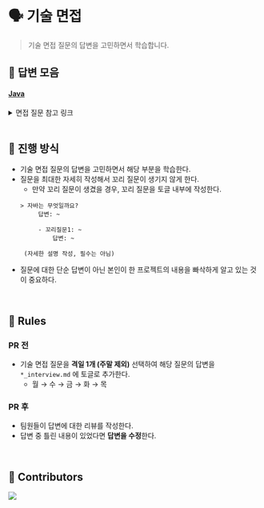 # 🗣️ 기술 면접 
> 기술 면접 질문의 답변을 고민하면서 학습합니다.


## 📌 답변 모음
#### [Java]()

<details>
<summary>면접 질문 참고 링크</summary>
</br>
<ul>
    <li><a href="https://yellobook-business-helper.notion.site/2a1b45fadbd741cc80c8fc5952993d0e">Java 면접 질문 모음집</a></li>
</ul>
</details>

</br>

## 📌 진행 방식
- 기술 면접 질문의 답변을 고민하면서 해당 부분을 학습한다.
- 질문을 최대한 자세히 작성해서 꼬리 질문이 생기지 않게 한다.
   - 만약 꼬리 질문이 생겼을 경우, 꼬리 질문을 토글 내부에 작성한다.
   ```
   > 자바는 무엇일까요?
        답변: ~

        - 꼬리질문1: ~
            답변: ~
    
    (자세한 설명 작성, 필수는 아님)
   ```
- 질문에 대한 단순 답변이 아닌 본인이 한 프로젝트의 내용을 빠삭하게 알고 있는 것이 중요하다.


</br>


## 📌 Rules
### PR 전
- 기술 면접 질문을 **격일 1개 (주말 제외)** 선택하여 해당 질문의 답변을 `*_interview.md` 에 토글로 추가한다.
   - 월 → 수 → 금 → 화 → 목

### PR 후
- 팀원들이 답변에 대한 리뷰를 작성한다. 
- 답변 중 틀린 내용이 있었다면 **답변을 수정**한다.

</br>


## 📌 Contributors

<a href="https://github.com/Backend-CS-Interview/tech-interview/graphs/contributors">
  <img src="https://contrib.rocks/image?repo=Backend-CS-Interview/tech-interview" />
</a>

